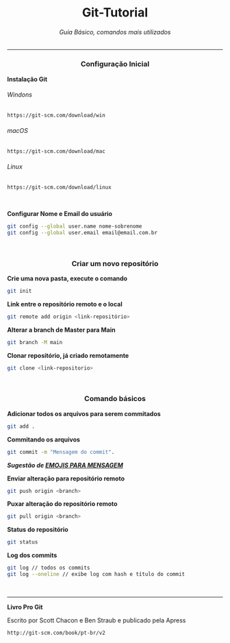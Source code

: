<div align="center">

# Git-Tutorial
###### Guia Básico, comandos mais utilizados 

</div>

---

<div align="center">

### Configuração Inicial

</div>

**Instalação Git** 

###### Windons
```bash
https://git-scm.com/download/win
```

###### macOS
```bash
https://git-scm.com/download/mac
```
###### Linux
```bash
https://git-scm.com/download/linux
```

<br>

**Configurar Nome e Email do usuário**
```bash
git config --global user.name nome-sobrenome
git config --global user.email email@email.com.br
```

<br>
<div align="center">

### Criar um novo repositório

</div>

**Crie uma nova pasta, execute o comando**
```bash
git init
```

**Link entre o repositório remoto e o local**
```bash
git remote add origin <link-repositório>
```

**Alterar a branch de Master para Main**
```bash
git branch -M main
```

**Clonar repositório, já criado remotamente**
```bash
git clone <link-repositorio>
```

<br>
<div align="center">

### Comando básicos

</div>

**Adicionar todos os arquivos para serem commitados**
```bash
git add .
```

**Commitando os arquivos**
```bash
git commit -m "Mensagem do commit".

```
***Sugestão de [EMOJIS PARA MENSAGEM](https://github.com/RuanMiniguite/Commit-Message)***


**Enviar alteração para repositório remoto**
```bash
git push origin <branch>
```

**Puxar alteração do repositório remoto**
```bash
git pull origin <branch>
```

**Status do repositório**
```bash
git status
```

**Log dos commits**
```bash
git log // todos os commits
git log --oneline // exibe log com hash e título do commit
```

<br>

---

**Livro Pro Git**

Escrito por Scott Chacon e Ben Straub e publicado pela Apress

```bash
http://git-scm.com/book/pt-br/v2
```

